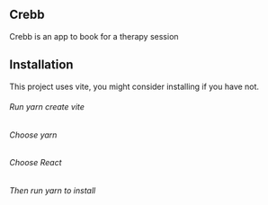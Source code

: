 
## Crebb
Crebb is an app to book for a therapy session

## Installation
This project uses vite, you might consider installing if you have not.
###### Run yarn create vite
###### Choose yarn
###### Choose React
###### Then run yarn to install


